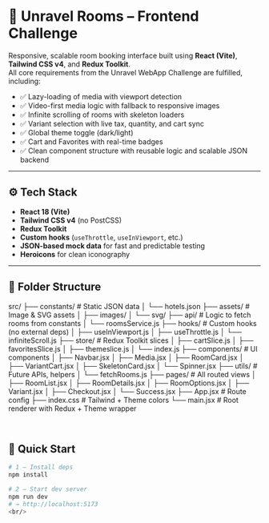 # 🏨 Unravel Rooms – Frontend Challenge

Responsive, scalable room booking interface built using **React (Vite)**, **Tailwind CSS v4**, and **Redux Toolkit**.  
All core requirements from the Unravel WebApp Challenge are fulfilled, including:

- ✅ Lazy-loading of media with viewport detection  
- ✅ Video-first media logic with fallback to responsive images  
- ✅ Infinite scrolling of rooms with skeleton loaders  
- ✅ Variant selection with live tax, quantity, and cart sync  
- ✅ Global theme toggle (dark/light)  
- ✅ Cart and Favorites with real-time badges  
- ✅ Clean component structure with reusable logic and scalable JSON backend  

---

## ⚙️ Tech Stack

- **React 18 (Vite)**
- **Tailwind CSS v4** (no PostCSS)
- **Redux Toolkit**
- **Custom hooks** (`useThrottle`, `useInViewport`, etc.)
- **JSON-based mock data** for fast and predictable testing
- **Heroicons** for clean iconography

---

## 📁 Folder Structure

src/
├── constants/ # Static JSON data
│ └── hotels.json
├── assets/ # Image & SVG assets
│ ├── images/
│ └── svg/
├── api/ # Logic to fetch rooms from constants
│ └── roomsService.js
├── hooks/ # Custom hooks (no external deps)
│ ├── useInViewport.js
│ ├── useThrottle.js
│ └── infiniteScroll.js
├── store/ # Redux Toolkit slices
│ ├── cartSlice.js
│ ├── favoritesSlice.js
│ ├── themeslice.js
│ └── index.js
├── components/ # UI components
│ ├── Navbar.jsx
│ ├── Media.jsx
│ ├── RoomCard.jsx
│ ├── VariantCart.jsx
│ ├── SkeletonCard.jsx
│ └── Spinner.jsx
├── utils/ # Future APIs, helpers
│ └── fetchRooms.js
├── pages/ # All routed views
│ ├── RoomList.jsx
│ ├── RoomDetails.jsx
│ ├── RoomOptions.jsx
│ ├── Variant.jsx
│ ├── Checkout.jsx
│ └── Success.jsx
├── App.jsx # Route config
├── index.css # Tailwind + Theme colors
└── main.jsx # Root renderer with Redux + Theme wrapper

<br/>

## 🚀 Quick Start

```bash
# 1 – Install deps
npm install

# 2 – Start dev server
npm run dev
# → http://localhost:5173
<br/>